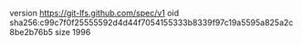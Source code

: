 version https://git-lfs.github.com/spec/v1
oid sha256:c99c7f0f25555592d4d44f7054155333b8339f97c19a5595a825a2c8be2b76b5
size 1996
